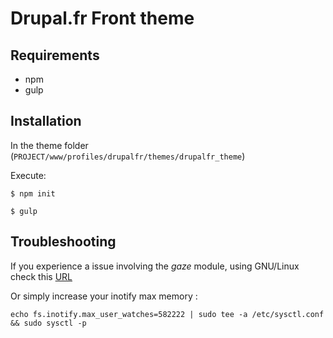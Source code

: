 # Drupal.fr Front theme

## Requirements

* npm
* gulp

## Installation
In the theme folder (`PROJECT/www/profiles/drupalfr/themes/drupalfr_theme`) 

Execute:

`$ npm init`

`$ gulp`

## Troubleshooting

If you experience a issue involving the *gaze* module, using GNU/Linux check this [URL](https://discourse.roots.io/t/gulp-watch-error-on-ubuntu-14-04-solved/3453/3)
  
 Or simply increase your inotify max memory :

 `echo fs.inotify.max_user_watches=582222 | sudo tee -a /etc/sysctl.conf && sudo sysctl -p`

